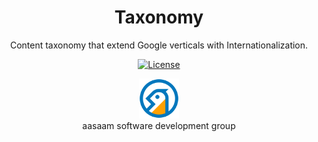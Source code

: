 <div align="center">
  <h1>
    Taxonomy
  </h1>
  <p>
    Content taxonomy that extend Google verticals with Internationalization.
  </p>
  <p>
    <!-- <a href="https://github.com/aasaam/taxonomy/actions/workflows/test.yml" target="_blank">
      <img src="https://github.com/aasaam/taxonomy/actions/workflows/test.yml/badge.svg" alt="Test" />
    </a> -->
    <a href="https://github.com/aasaam/taxonomy/blob/master/LICENSE">
      <img alt="License" src="https://img.shields.io/github/license/aasaam/taxonomy">
    </a>
    <!-- <a href="https://aasaam.github.io/taxonomy/" target="_blank">
      <img src="https://github.com/aasaam/taxonomy/actions/workflows/docs.yml/badge.svg" alt="docs" />
    </a> -->
  </p>
</div>

<div>
  <p align="center">
    <img alt="aasaam software development group" width="64" src="https://raw.githubusercontent.com/aasaam/information/master/logo/aasaam.svg">
    <br />
    aasaam software development group
  </p>
</div>

